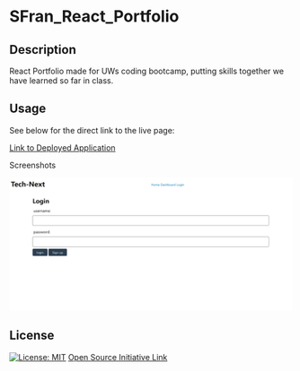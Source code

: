 # SFran_React_Portfolio

## Description

React Portfolio made for UWs coding bootcamp, putting skills together we have learned so far in class. 

## Usage

See below for the direct link to the live page:

[Link to Deployed Application](https://shelcisco.github.io/SFran_React_Portfolio/)

Screenshots

![](https://github.com/Shelcisco/Tech-Next/blob/main/public/images/Screenshot1.png)


## License
  
[![License: MIT](https://img.shields.io/badge/License-MIT-yellow.svg)](https://opensource.org/licenses/MIT) [Open Source Initiative Link](https://opensource.org/licenses/MIT)
